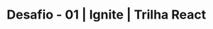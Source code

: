 <h1>Desafio - 01 | Ignite | Trilha React</h1>

  <img src="https://s3.us-west-2.amazonaws.com/secure.notion-static.com/19890724-4ceb-4e82-9278-b31a60776111/Untitled.png?X-Amz-Algorithm=AWS4-HMAC-SHA256&X-Amz-Credential=AKIAT73L2G45O3KS52Y5%2F20210512%2Fus-west-2%2Fs3%2Faws4_request&X-Amz-Date=20210512T171628Z&X-Amz-Expires=86400&X-Amz-Signature=94102a51062fde1331e4ac6f86fc7312322d3cb3e77d154931858f3b93eb8420&X-Amz-SignedHeaders=host&response-content-disposition=filename%20%3D%22Untitled.png%22" alt="">
